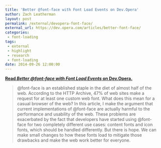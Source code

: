 ```yaml
---
title: 'Better @font-face with Font Load Events on Dev.Opera'
author: Zach Leatherman
layout: post
permalink: /external/devopera-font-face/
external_url: https://dev.opera.com/articles/better-font-face/
categories:
 - font-loading
tags:
 - external
 - highlight
 - research
 - font-loading
date: 2014-09-26 12:00:00
---
```


[**Read *Better @font-face with Font Load Events* on Dev.Opera.**](https://dev.opera.com/articles/better-font-face/)

> @font-face is an established staple in the diet of almost half of the web. According to the HTTP Archive, 47% of web sites make a request for at least one custom web font. What does this mean for a casual browser of the web? In this article, I make the argument that current implementations of @font-face are actually harmful to the performance and usability of the web. These problems are exacerbated by the fact that developers have started using @font-face for two completely different use cases: content fonts and icon fonts, which should be handled differently. But there is hope. We can make small changes to how these fonts load to mitigate those drawbacks and make the web work better for everyone.